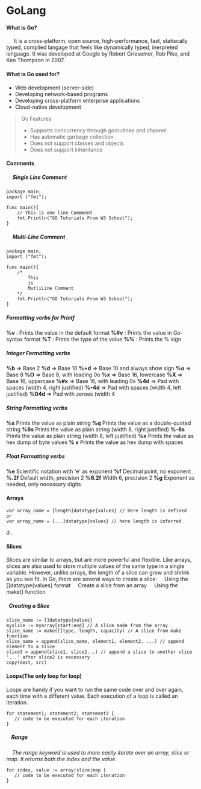 # GoLang

#### What is Go?
&nbsp;&nbsp;&nbsp;&nbsp; It is a cross-platform, open source, high-performance, fast, statiscally typed, complied langage that feels like dynamically typed, inerpreted language. It was developed at Google by Robert Griesemer, Rob Pike, and Ken Thompson in 2007.

#### What is Go used for?
* Web development (server-side)
* Developing network-based programs
* Developing cross-platform enterprise applications
* Cloud-native development 
> Go Features
>* Supports concurrency through goroutines and channel
>* Has automatic garbage collection
>* Does not support classes and objects
>* Does not support inheritance
>&nbsp;


#### Comments 
##### &nbsp;&nbsp;&nbsp;&nbsp; Single Line Comment
```
package main;
import ("fmt");

func main(){
    // This is one line Commment
    fmt.Println("GO Tutorials From W3 School");
}
```
##### &nbsp;&nbsp;&nbsp;&nbsp; Multi-Line Comment
```
package main;
import ("fmt");

func main(){
    /*
        This
        is 
        MutliLine Comment
    */
    fmt.Println("GO Tutorials From W3 School");
}
```

##### Formatting verbs for Printf
**%v**	: Prints the value in the default format
**%#v**	: Prints the value in Go-syntax format
**%T**	: Prints the type of the value
**%%**	: Prints the % sign


##### Integer Formatting verbs
**%b**	=> Base 2
**%d**	=> Base 10
**%+d**	=> Base 10 and always show sign
**%o**	=> Base 8
**%O**	=> Base 8, with leading 0o
**%x**	=> Base 16, lowercase
**%X**	=> Base 16, uppercase
**%#x**	=> Base 16, with leading 0x
**%4d**	=> Pad with spaces (width 4, right justified)
**%-4d** => Pad with spaces (width 4, left justified)
**%04d** => Pad with zeroes (width 4

##### String Formatting verbs
**%s**	Prints the value as plain string
**%q**	Prints the value as a double-quoted string
**%8s**	Prints the value as plain string (width 8, right justified)
**%-8s**	Prints the value as plain string (width 8, left justified)
**%x**	Prints the value as hex dump of byte values
**% x**	Prints the value as hex dump with spaces

##### Float Formatting verbs
**%e**	Scientific notation with 'e' as exponent
**%f**	Decimal point, no exponent
**%.2f**	Default width, precision 2
**%6.2f**	Width 6, precision 2
**%g**	Exponent as needed, only necessary digits


#### Arrays
```
var array_name = [length]datatype{values} // here length is defined
or
var array_name = [...]datatype{values} // here length is inferred
```
d .
#### Slices
Slices are similar to arrays, but are more powerful and flexible.
Like arrays, slices are also used to store multiple values of the same type in a single variable.
However, unlike arrays, the length of a slice can grow and shrink as you see fit.
In Go, there are several ways to create a slice:
&nbsp;&nbsp;&nbsp;&nbsp;Using the []datatype{values} format
&nbsp;&nbsp;&nbsp;&nbsp;Create a slice from an array
&nbsp;&nbsp;&nbsp;&nbsp;Using the make() function

##### &nbsp;&nbsp;Creating a Slice
```
slice_name := []datatype{values}
myslice := myarray[start:end] // A slice made from the array
slice_name := make([]type, length, capacity) // A slice from make function
slice_name = append(slice_name, element1, element2, ...) // append element to a slice
slice3 = append(slice1, slice2...) // append a slice to another slice  
'...' after slice2 is necessary 
copy(dest, src)
```

#### Loops(The only loop for loop)
Loops are handy if you want to run the same code over and over again, each time with a different value.
Each execution of a loop is called an iteration. 
```
for statement1; statement2; statement3 {
   // code to be executed for each iteration
}
```
##### &nbsp;&nbsp;&nbsp; Range
&nbsp;&nbsp;&nbsp;&nbsp;_The range keyword is used to more easily iterate over an array, slice or map. It returns both the index and the value._
```
for index, value := array|slice|map {
   // code to be executed for each iteration
}
```